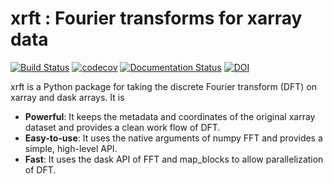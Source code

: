 # xrft : Fourier transforms for xarray data

[![Build Status](https://travis-ci.org/xgcm/xrft.svg?branch=master)](https://travis-ci.org/xgcm/xrft) [![codecov](https://codecov.io/gh/xgcm/xrft/branch/master/graph/badge.svg)](https://codecov.io/gh/xgcm/xrft) [![Documentation Status](https://readthedocs.org/projects/xrft/badge/?version=latest)](https://xrft.readthedocs.io/en/latest/?badge=latest) [![DOI](https://zenodo.org/badge/60866797.svg)](https://zenodo.org/badge/latestdoi/60866797)


xrft is a Python package for
taking the discrete Fourier transform (DFT) on xarray and dask arrays.
It is

- **Powerful**: It keeps the metadata and coordinates of the original xarray dataset and provides a clean work flow of DFT.
- **Easy-to-use**: It uses the native arguments of numpy FFT and provides a simple, high-level API.
- **Fast**: It uses the dask API of FFT and map_blocks to allow parallelization of DFT.
